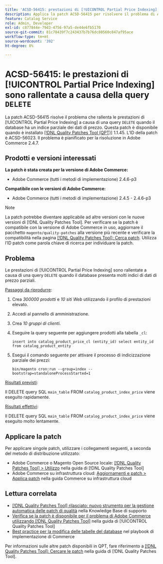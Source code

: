 ```yaml
---
title: 'ACSD-56415: prestazioni di [!UICONTROL Partial Price Indexing] rallentate a causa della query "DELETE"'
description: Applica la patch ACSD-56415 per risolvere il problema di Adobe Commerce in cui le prestazioni di [!UICONTROL Partial Price Indexing] sono rallentate a causa di una query "DELETE" quando il database ha molti dati di prezzo parziali da indicizzare.
feature: Catalog Service
role: Admin, Developer
exl-id: c877844e-79d3-4756-97a5-de44e6fb5170
source-git-commit: 81c78439f7c243437b7b76dc80560c847af95ace
workflow-type: tm+mt
source-wordcount: '392'
ht-degree: 0%

---
```


# ACSD-56415: le prestazioni di [!UICONTROL Partial Price Indexing] sono rallentate a causa della query `DELETE`

La patch ACSD-56415 risolve il problema che rallenta le prestazioni di [!UICONTROL Partial Price Indexing] a causa di una query `DELETE` quando il database ha un indice parziale dei dati di prezzo. Questa patch è disponibile quando è installato [[!DNL Quality Patches Tool (QPT)]](https://experienceleague.adobe.com/en/docs/commerce-knowledge-base/kb/announcements/commerce-announcements/magento-quality-patches-released-new-tool-to-self-serve-quality-patches) 1.1.45. L’ID della patch è ACSD-56023. Il problema è pianificato per la risoluzione in Adobe Commerce 2.4.7.

## Prodotti e versioni interessati

**La patch è stata creata per la versione di Adobe Commerce:**

* Adobe Commerce (tutti i metodi di implementazione) 2.4.6-p3

**Compatibile con le versioni di Adobe Commerce:**

* Adobe Commerce (tutti i metodi di implementazione) 2.4.5 - 2.4.6-p3

>[!NOTE]
>
>La patch potrebbe diventare applicabile ad altre versioni con le nuove versioni di [!DNL Quality Patches Tool]. Per verificare se la patch è compatibile con la versione di Adobe Commerce in uso, aggiornare il pacchetto `magento/quality-patches` alla versione più recente e verificare la compatibilità nella pagina [[!DNL Quality Patches Tool]: Cerca patch](https://experienceleague.adobe.com/tools/commerce-quality-patches/index.html). Utilizza l’ID patch come parola chiave di ricerca per individuare la patch.

## Problema

Le prestazioni di [!UICONTROL Partial Price Indexing] sono rallentate a causa di una query `DELETE` quando il database presenta molti indici di dati di prezzo parziali.

<u>Passaggi da riprodurre</u>:

1. Crea *300000 prodotti* e *10 siti Web* utilizzando il profilo di prestazioni elevato.
1. Accedi al pannello di amministrazione.
1. Crea *10 gruppi di clienti*.
1. Eseguire la query seguente per aggiungere prodotti alla tabella `_cl`:

   ``
    insert into catalog_product_price_cl (entity_id) select entity_id from catalog_product_entity
 ``

1. Esegui il comando seguente per attivare il processo di indicizzazione parziale dei prezzi:

   ``
    bin/magento cron:run --group=index --bootstrap=standaloneProcessStarted=1
 ``

<u>Risultati previsti</u>:

Il DELETE query SQL `main_table` FROM `catalog_product_index_price` viene eseguito rapidamente.

<u>Risultati effettivi</u>:

Il DELETE query SQL `main_table` FROM `catalog_product_index_price` viene eseguito molto lentamente.

## Applicare la patch

Per applicare singole patch, utilizzare i collegamenti seguenti, a seconda del metodo di distribuzione utilizzato:

* Adobe Commerce o Magento Open Source locale: [[!DNL Quality Patches Tool] > Utilizzo](/help/tools/quality-patches-tool/usage.md) nella guida di [!DNL Quality Patches Tool]
* Adobe Commerce su infrastruttura cloud: [Aggiornamenti e patch > Applica patch](https://experienceleague.adobe.com/docs/commerce-cloud-service/user-guide/develop/upgrade/apply-patches.html) nella guida Commerce su infrastruttura cloud

## Lettura correlata

* [[!DNL Quality Patches Tool] rilasciato: nuovo strumento per la gestione automatica delle patch di qualità](https://experienceleague.adobe.com/en/docs/commerce-knowledge-base/kb/announcements/commerce-announcements/magento-quality-patches-released-new-tool-to-self-serve-quality-patches) nella Knowledge Base di supporto
* [Verifica se la patch è disponibile per il problema di Adobe Commerce utilizzando  [!DNL Quality Patches Tool]](/help/tools/quality-patches-tool/patches-available-in-qpt/check-patch-for-magento-issue-with-magento-quality-patches.md) nella guida di [!UICONTROL Quality Patches Tool]
* [Best practice per la modifica delle tabelle del database](https://experienceleague.adobe.com/en/docs/commerce-operations/implementation-playbook/best-practices/development/modifying-core-and-third-party-tables#why-adobe-recommends-avoiding-modifications) nel playbook di implementazione di Commerce

Per informazioni sulle altre patch disponibili in QPT, fare riferimento a [[!DNL Quality Patches Tool]: Cercare le patch](https://experienceleague.adobe.com/tools/commerce-quality-patches/index.html) nella guida di [!DNL Quality Patches Tool].
